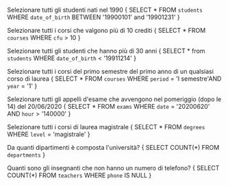 Selezionare tutti gli studenti nati nel 1990
{
SELECT *
FROM `students`
WHERE `date_of_birth` BETWEEN '19900101' and '19901231'
}

Selezionare tutti i corsi che valgono più di 10 crediti
{
    SELECT * 
    FROM `courses` 
    WHERE `cfu` > 10
}

Selezionare tutti gli studenti che hanno più di 30 anni
{
SELECT *
from `students`
WHERE `date_of_birth` < '19911214'
}

Selezionare tutti i corsi del primo semestre del primo anno di un qualsiasi corso di
laurea
{
    SELECT * 
    FROM `courses`
    WHERE `period` = 'I semestre'AND `year` = '1'
}

Selezionare tutti gli appelli d'esame che avvengono nel pomeriggio (dopo le 14) del
20/06/2020
{
    SELECT * 
    FROM `exams` 
    WHERE `date` = '20200620' AND `hour` > '140000'
}

Selezionare tutti i corsi di laurea magistrale
{
    SELECT * 
    FROM `degrees` 
    WHERE `level` = 'magistrale'
}

Da quanti dipartimenti è composta l'università?
{
    SELECT COUNT(*) 
    FROM `departments`
}

Quanti sono gli insegnanti che non hanno un numero di telefono?
{
SELECT COUNT(*) 
FROM `teachers` 
WHERE `phone` IS NULL
}
